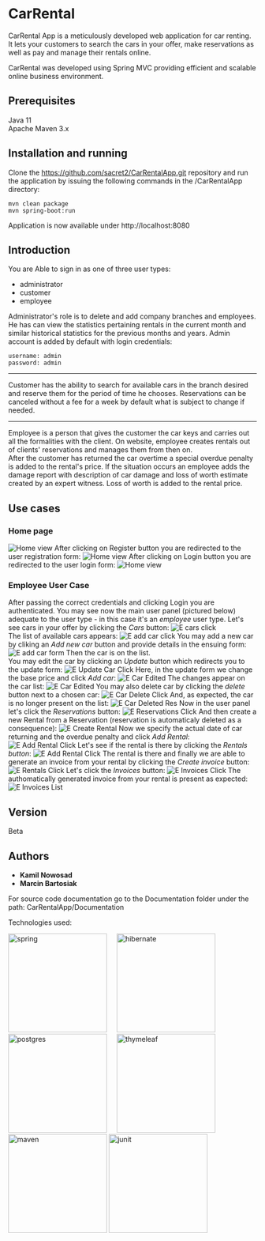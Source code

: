 # CarRental
  
CarRental App is a meticulously developed web application for car renting. It lets your customers to search the cars in your offer, make reservations as well as pay and manage their rentals online. 
  
CarRental was developed using Spring MVC providing efficient and scalable online business environment. 
  
## Prerequisites
  
Java 11  
Apache Maven 3.x

## Installation and running
  
Clone the https://github.com/sacret2/CarRentalApp.git repository and run the application by issuing the following commands in the /CarRentalApp directory:
```
mvn clean package
mvn spring-boot:run
```
Application is now available under http://localhost:8080

## Introduction
  
You are Able to sign in as one of three user types:
  
* administrator
* customer
* employee
  
Administrator's role is to delete and add company branches and employees. He has can view the statistics pertaining rentals in the current month and similar historical statistics for the previous months and years. Admin account is added by default with login credentials:
```
username: admin
password: admin
```
***
Customer has the ability to search for available cars in the branch desired and reserve them for the period of time he chooses. Reservations can be canceled without a fee for a week by default what is subject to change if needed. 
***
Employee is a person that gives the customer the car keys and carries out all the formalities with the client. On website, employee creates rentals out of clients' reservations and manages them from then on.  
After the customer has returned the car overtime a special overdue penalty is added to the rental's price. If the situation occurs an employee adds the damage report with description of car damage and loss of worth estimate created by an expert witness. Loss of worth is added to the rental price. 

## Use cases

### Home page  

<img src="ressources\static\img\readme\home.png" alt="Home view">  
After clicking on Register button you are redirected to the user registration form:
<img src="ressources\static\img\readme\homeCreateUserForm.png" alt="Home view">  
After clicking on Login button you are redirected to the user login form:
<img src="ressources\static\img\readme\homeLogin.png" alt="Home view">  

### Employee User Case  

After passing the correct credentials and clicking Login you are authenticated. You may see now the main user panel (pictured below) adequate to the user type - in this case it's an *employee* user type. Let's see cars in your offer by clicking the *Cars* button:
<img src="ressources\static\img\readme\ECarsClick.png" alt="E cars click">  
The list of available cars appears:
<img src="ressources\static\img\readme\EAddCarClick.png" alt="E add car click"> 
You may add a new car by cliking an *Add new car* button and provide details in the ensuing form:
<img src="ressources\static\img\readme\EAddCarForm.png" alt="E add car form"> 
Then the car is on the list.  
You may edit the car by clicking an *Update* button which redirects you to the update form:
<img src="ressources\static\img\readme\EUpdateCarClick.png" alt="E Update Car Click"> 
Here, in the update form we change the base price and click *Add car*:
<img src="ressources\static\img\readme\EUpdateCar.png" alt="E Car Edited"> 
The changes appear on the car list:
<img src="ressources\static\img\readme\ECarEdited.png" alt="E Car Edited"> 
You may also delete car by clicking the *delete* button next to a chosen car:
<img src="ressources\static\img\readme\ECarDeleteClick.png" alt="E Car Delete Click"> 
And, as expected, the car is no longer present on the list:
<img src="ressources\static\img\readme\ECarDeletedRes.png" alt="E Car Deleted Res"> 
Now in the user panel let's click the *Reservations* button:
<img src="ressources\static\img\readme\EReservationsClick.png" alt="E Reservations Click"> 
And then create a new Rental from a Reservation (reservation is automaticaly deleted as a consequence):
<img src="ressources\static\img\readme\ECreateRentalClick.png" alt="E Create Rental"> 
Now we specify the actual date of car returning and the overdue penalty and click *Add Rental*:
<img src="ressources\static\img\readme\EAddRentalClick.png" alt="E Add Rental Click"> 
Let's see if the rental is there by clicking the *Rentals button*: 
<img src="ressources\static\img\readme\ERentalsClick.png" alt="E Add Rental Click">
The rental is there and finally we are able to generate an invoice from your rental by clicking the *Create invoice* button:
<img src="ressources\static\img\readme\ECreateInvoiceClick.png" alt="E Rentals Click"> 
Let's click the *Invoices* button:
<img src="ressources\static\img\readme\EInvoicesClick.png" alt="E Invoices Click"> 
The authomatically generated invoice from your rental is present as expected:
<img src="ressources\static\img\readme\EInvoicesList.png" alt="E Invoices List"> 

## Version 
Beta
  
## Authors
* **Kamil Nowosad**
* **Marcin Bartosiak**

For source code documentation go to the Documentation folder under the path: CarRentalApp/Documentation 
  
Technologies used:

<p float="left">
    <img src="https://upload.wikimedia.org/wikipedia/commons/thumb/4/44/Spring_Framework_Logo_2018.svg/320px-Spring_Framework_Logo_2018.svg.png" alt="spring" width="200"/>&nbsp;&nbsp;&nbsp;&nbsp;
    <img src="http://fruzenshtein.com/wp-content/uploads/2014/01/Hibernate-logo.png" alt="hibernate" width="200"/>&nbsp;&nbsp;&nbsp;&nbsp;
    <img src="https://d1.awsstatic.com/rdsImages/postgresql_logo.6de4615badd99412268bc6aa8fc958a0f403dd41.png" alt="postgres" width="200"/>&nbsp;&nbsp;&nbsp;&nbsp;
    <img src="https://memorynotfound.com/wp-content/uploads/spring-boot-thymeleaf-logo.png" alt="thymeleaf" width="200"/>&nbsp;&nbsp;&nbsp;&nbsp;
    <img src="http://training.bizleap.com/wp-content/uploads/2018/02/maven-logo.png" alt="maven" width="200"/>   
    <img src="https://cdn-images-1.medium.com/max/800/1*AiTBjfsoj3emarTpaeNgKQ.png" alt="junit" width="200"/>&nbsp;&nbsp;&nbsp;&nbsp;
</p>



